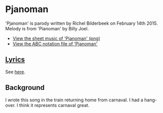 # Pjanoman

'Pjanoman' is parody written by Richel Bilderbeek
on February 14th 2015. Melody is from 'Pianoman' by Billy Joel.

* [View the sheet music of 'Pjanoman' (png)](62_pjanoman.png)
* [View the ABC notation file of 'Pjanoman'](62_pjanoman.abc)

## [Lyrics](62_pjanoman.txt)

See [here](62_pjanoman.txt).

## Background

I wrote this song in the train returning home from carnaval.
I had a hang-over. I think it represents carnaval great.
